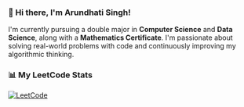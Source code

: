 ### 👋 Hi there, I'm Arundhati Singh!

I'm currently pursuing a double major in **Computer Science** and **Data Science**, along with a **Mathematics Certificate**. I'm passionate about solving real-world problems with code and continuously improving my algorithmic thinking.


### 📊 My LeetCode Stats

[![LeetCode](https://img.shields.io/badge/LeetCode-lolly__171003-orange)](https://leetcode.com/lolly_171003)  
